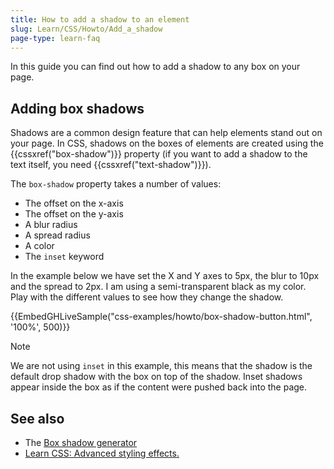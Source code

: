 ```yaml
---
title: How to add a shadow to an element
slug: Learn/CSS/Howto/Add_a_shadow
page-type: learn-faq
---
```




In this guide you can find out how to add a shadow to any box on your page.

## Adding box shadows

Shadows are a common design feature that can help elements stand out on your page. In CSS, shadows on the boxes of elements are created using the {{cssxref("box-shadow")}} property (if you want to add a shadow to the text itself, you need {{cssxref("text-shadow")}}).

The `box-shadow` property takes a number of values:

- The offset on the x-axis
- The offset on the y-axis
- A blur radius
- A spread radius
- A color
- The `inset` keyword

In the example below we have set the X and Y axes to 5px, the blur to 10px and the spread to 2px. I am using a semi-transparent black as my color. Play with the different values to see how they change the shadow.

{{EmbedGHLiveSample("css-examples/howto/box-shadow-button.html", '100%', 500)}}

> [!NOTE]
> We are not using `inset` in this example, this means that the shadow is the default drop shadow with the box on top of the shadow. Inset shadows appear inside the box as if the content were pushed back into the page.

## See also

- The [Box shadow generator](/en-US/docs/Web/CSS/CSS_backgrounds_and_borders/Box-shadow_generator)
- [Learn CSS: Advanced styling effects.](/en-US/docs/Learn/CSS/Building_blocks/Advanced_styling_effects)
